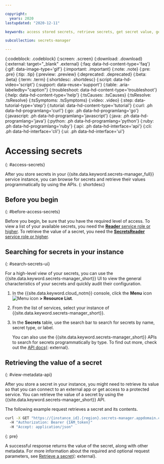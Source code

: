 ```yaml
---

copyright:
  years: 2020
lastupdated: "2020-12-11"

keywords: access stored secrets, retrieve secrets, get secret value, get secrets, view secrets, search secrets, get secret value

subcollection: secrets-manager

---
```


{:codeblock: .codeblock}
{:screen: .screen}
{:download: .download}
{:external: target="_blank" .external}
{:faq: data-hd-content-type='faq'}
{:gif: data-image-type='gif'}
{:important: .important}
{:note: .note}
{:pre: .pre}
{:tip: .tip}
{:preview: .preview}
{:deprecated: .deprecated}
{:beta: .beta}
{:term: .term}
{:shortdesc: .shortdesc}
{:script: data-hd-video='script'}
{:support: data-reuse='support'}
{:table: .aria-labeledby="caption"}
{:troubleshoot: data-hd-content-type='troubleshoot'}
{:help: data-hd-content-type='help'}
{:tsCauses: .tsCauses}
{:tsResolve: .tsResolve}
{:tsSymptoms: .tsSymptoms}
{:video: .video}
{:step: data-tutorial-type='step'}
{:tutorial: data-hd-content-type='tutorial'}
{:curl: .ph data-hd-programlang='curl'}
{:go: .ph data-hd-programlang='go'} 
{:javascript: .ph data-hd-programlang='javascript'}
{:java: .ph data-hd-programlang='java'}
{:python: .ph data-hd-programlang='python'}
{:ruby: .ph data-hd-programlang='ruby'}
{:api: .ph data-hd-interface='api'}
{:cli: .ph data-hd-interface='cli'}
{:ui: .ph data-hd-interface='ui'}

# Accessing secrets
{: #access-secrets}

After you store secrets in your {{site.data.keyword.secrets-manager_full}} service instance, you can browse for secrets and retrieve their values programmatically by using the APIs.
{: shortdesc}

## Before you begin
{: #before-access-secrets}

Before you begin, be sure that you have the required level of access. To view a list of your available secrets, you need the [**Reader** service role or higher](/docs/secrets-manager?topic=secrets-manager-iam). To retrieve the value of a secret, you need the [**SecretsReader** service role or higher](/docs/secrets-manager?topic=secrets-manager-iam).

## Searching for secrets in your instance
{: #search-secrets-ui}

For a high-level view of your secrets, you can use the {{site.data.keyword.secrets-manager_short}} UI to view the general characteristics of your secrets and quickly audit their configuration.

1. In the {{site.data.keyword.cloud_notm}} console, click the **Menu** icon ![Menu icon](../icons/icon_hamburger.svg) **> Resource List**.
2. From the list of services, select your instance of {{site.data.keyword.secrets-manager_short}}.
3. In the **Secrets** table, use the search bar to search for secrets by name, secret type, or label.

    You can also use the {{site.data.keyword.secrets-manager_short}} APIs to search for secrets programmatically by type. To find out more, check out the [API docs](/apidocs/secrets-manager){: external}.

## Retrieving the value of a secret
{: #view-metadata-api}

After you store a secret in your instance, you might need to retrieve its value so that you can connect to an external app or get access to a protected service. You can retrieve the value of a secret by using the {{site.data.keyword.secrets-manager_short}} API.

The following example request retrieves a secret and its contents.

```bash
curl -X GET "https://{instance_id}.{region}.secrets-manager.appdomain.cloud/api/v1/secrets/{secret_type}/{id}"
  -H "Authorization: Bearer {IAM_token}" 
  -H "Accept: application/json" 
```
{: pre}

A successful response returns the value of the secret, along with other metadata. For more information about the required and optional request parameters, see [Retrieve a secret](/apidocs/secrets-manager#get-secret){: external}.

